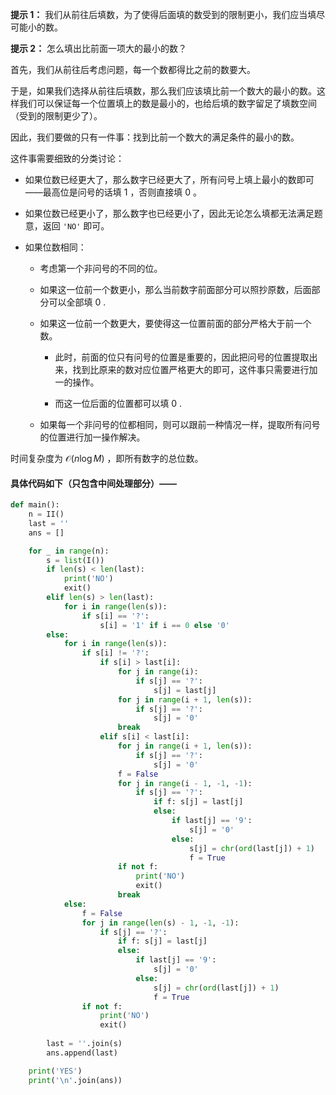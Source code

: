 **提示 1：** 我们从前往后填数，为了使得后面填的数受到的限制更小，我们应当填尽可能小的数。

**提示 2：** 怎么填出比前面一项大的最小的数？

首先，我们从前往后考虑问题，每一个数都得比之前的数要大。

于是，如果我们选择从前往后填数，那么我们应该填比前一个数大的最小的数。这样我们可以保证每一个位置填上的数是最小的，也给后填的数字留足了填数空间（受到的限制更少了）。

因此，我们要做的只有一件事：找到比前一个数大的满足条件的最小的数。

这件事需要细致的分类讨论：

- 如果位数已经更大了，那么数字已经更大了，所有问号上填上最小的数即可——最高位是问号的话填 $1$ ，否则直接填 $0$ 。

- 如果位数已经更小了，那么数字也已经更小了，因此无论怎么填都无法满足题意，返回 `'NO'` 即可。

- 如果位数相同：

    - 考虑第一个非问号的不同的位。

    - 如果这一位前一个数更小，那么当前数字前面部分可以照抄原数，后面部分可以全部填 $0$ .

    - 如果这一位前一个数更大，要使得这一位置前面的部分严格大于前一个数。

        - 此时，前面的位只有问号的位置是重要的，因此把问号的位置提取出来，找到比原来的数对应位置严格更大的即可，这件事只需要进行加一的操作。
    
        - 而这一位后面的位置都可以填 $0$ .

    - 如果每一个非问号的位都相同，则可以跟前一种情况一样，提取所有问号的位置进行加一操作解决。

时间复杂度为 $\mathcal{O}(n\log M)$ ，即所有数字的总位数。

#### 具体代码如下（只包含中间处理部分）——

```Python []
def main():
    n = II()
    last = ''
    ans = []

    for _ in range(n):
        s = list(I())
        if len(s) < len(last):
            print('NO')
            exit()
        elif len(s) > len(last):
            for i in range(len(s)):
                if s[i] == '?':
                    s[i] = '1' if i == 0 else '0'
        else:
            for i in range(len(s)):
                if s[i] != '?':
                    if s[i] > last[i]:
                        for j in range(i):
                            if s[j] == '?':
                                s[j] = last[j]
                        for j in range(i + 1, len(s)):
                            if s[j] == '?':
                                s[j] = '0'
                        break
                    elif s[i] < last[i]:
                        for j in range(i + 1, len(s)):
                            if s[j] == '?':
                                s[j] = '0'
                        f = False
                        for j in range(i - 1, -1, -1):
                            if s[j] == '?':
                                if f: s[j] = last[j]
                                else:
                                    if last[j] == '9':
                                        s[j] = '0'
                                    else:
                                        s[j] = chr(ord(last[j]) + 1)
                                        f = True
                        if not f:
                            print('NO')
                            exit()
                        break
            else:
                f = False
                for j in range(len(s) - 1, -1, -1):
                    if s[j] == '?':
                        if f: s[j] = last[j]
                        else:
                            if last[j] == '9':
                                s[j] = '0'
                            else:
                                s[j] = chr(ord(last[j]) + 1)
                                f = True
                if not f:
                    print('NO')
                    exit()
        
        last = ''.join(s)
        ans.append(last)

    print('YES')
    print('\n'.join(ans))
```